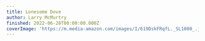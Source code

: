 ```yaml
---
title: Lonesome Dove
author: Larry McMurtry
finished: 2022-06-28T00:00:00.000Z
coverImage: 'https://m.media-amazon.com/images/I/619DskFRqfL._SL1000_.jpg'
---
```

